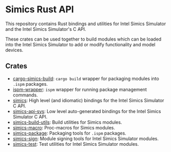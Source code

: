 # Simics Rust API

This repository contains Rust bindings and utilities for Intel Simics Simulator and the
Intel Simics Simulator's C API.

These crates can be used together to build modules which can be loaded into the Intel
Simics Simulator to add or modify functionality and model devices.

## Crates

- [cargo-simics-build](cargo-simics-build): `cargo build` wrapper for packaging modules
  into `.ispm` packages.
- [ispm-wrapper](ispm-wrapper): `ispm` wrapper for running package management commands.
- [simics](simics): High level (and idiomatic) bindings for the Intel Simics Simulator C
  API.
- [simics-api-sys](simics-api-sys): Low level auto-generated bindings for the Intel
  Simics Simulator C API.
- [simics-build-utils](simics-build-utils): Build utilities for Simics modules.
- [simics-macro](simics-macro): Proc-macros for Simics modules.
- [simics-package](simics-package): Packaging tools for `.ispm` packages.
- [simics-sign](simics-sign): Module signing tools for Intel Simics Simulator modules.
- [simics-test](simics-test): Test utilities for Intel Simics Simulator modules.